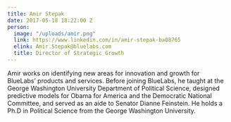 ```yaml
---
title: Amir Stepak
date: 2017-05-18 18:22:00 Z
person:
  image: "/uploads/amir.png"
  link: https://www.linkedin.com/in/amir-stepak-ba08765
  elink: Amir.Stepak@bluelabs.com
  title: Director of Strategic Growth
---
```


Amir works on identifying new areas for innovation and growth for BlueLabs’ products and services. Before joining BlueLabs, he taught at the George Washington University Department of Political Science, designed predictive models for Obama for America and the Democratic National Committee, and served as an aide to Senator Dianne Feinstein. He holds a Ph.D in Political Science from the George Washington University.
